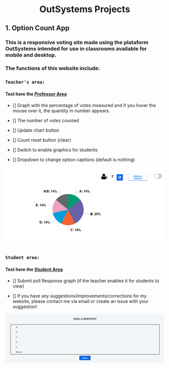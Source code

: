 <div align="center">

# OutSystems Projects

</div>

## 1. Option Count App

### This is a responsive voting site made using the plataform OutSystems intended for use in classrooms available for mobile and desktop.

### The functions of this website include:

### ```Teacher's area:```
#### **Test here the [Professor Area](https://personal-uzkb4ysu.outsystemscloud.com/App/Professor)**
- [] Graph with the percentage of votes measured and if you hover the mouse over it, the quantity in number appears.

- [] The number of votes counted
- [] Update chart button
- [] Count reset button (clear)
- [] Switch to enable graphics for students
- [] Dropdown to change option captions (default is nothing)

![Professor View](images/Professor.png)

### ```Student area:```
#### **Test here the [Student Area](https://personal-uzkb4ysu.outsystemscloud.com/App/Questionario)**
- [] Submit poll
Response graph (if the teacher enables it for students to view)

- [] If you have any suggestions/improvements/corrections for my website, please contact me via email or create an issue with your suggestion! 


![User View](images/User.png)



